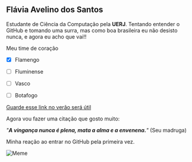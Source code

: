## Flávia Avelino dos Santos

Estudante de Ciência da Computação pela **UERJ**. Tentando entender o GitHub e tomando uma surra, mas como boa brasileira eu não desisto nunca, e agora eu acho que vai!!

Meu time de coração

- [x] Flamengo
- [ ] Fluminense
- [ ] Vasco
- [ ] Botafogo


[Guarde esse link no verão será útil](http://www.arcondicionadoonline.com/)

Agora vou fazer uma citação que gosto muito:

*"**A vingança nunca é plena, mata a alma e a envenena.**"* (Seu madruga)

Minha reação ao entrar no GitHub pela primeira vez.

![Meme](http://www.tudoparatudo.com/wp-content/uploads/2017/04/meme_nazare_tedesco.jpg)
